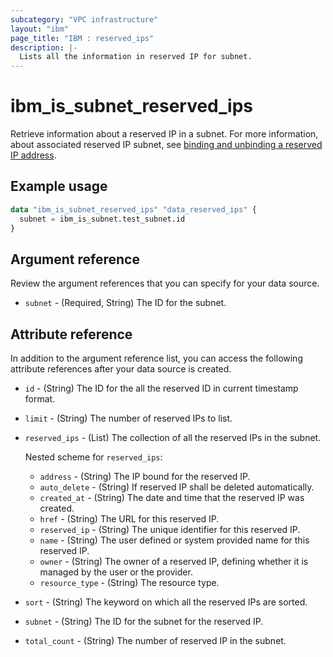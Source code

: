 ```yaml
---
subcategory: "VPC infrastructure"
layout: "ibm"
page_title: "IBM : reserved_ips"
description: |-
  Lists all the information in reserved IP for subnet.
---
```


# ibm_is_subnet_reserved_ips
Retrieve information about a reserved IP in a subnet. For more information, about associated reserved IP subnet, see [binding and unbinding a reserved IP address](https://cloud.ibm.com/docs/vpc?topic=vpc-bind-unbind-reserved-ip).

## Example usage

```terraform
data "ibm_is_subnet_reserved_ips" "data_reserved_ips" {
  subnet = ibm_is_subnet.test_subnet.id
}
```

## Argument reference
Review the argument references that you can specify for your data source. 

- `subnet` - (Required, String) The ID for the subnet.

## Attribute reference
In addition to the argument reference list, you can access the following attribute references after your data source is created. 

- `id` -  (String) The ID for the all the reserved ID in current timestamp format.
- `limit` -  (String) The number of reserved IPs to list.
- `reserved_ips` -  (List) The collection of all the reserved IPs in the subnet.

  Nested scheme for `reserved_ips`:
  - `address` -  (String) The IP bound for the reserved IP.
  - `auto_delete` -  (String) If reserved IP shall be deleted automatically.
  - `created_at` -  (String) The date and time that the reserved IP was created.
  - `href` -  (String) The URL for this reserved IP.
  - `reserved_ip` -  (String) The unique identifier for this reserved IP.
  - `name` -  (String) The user defined or system provided name for this reserved IP.
  - `owner` -  (String) The owner of a reserved IP, defining whether it is managed by the user or the provider.
  - `resource_type` -  (String) The resource type.
- `sort` -  (String) The keyword on which all the reserved IPs are sorted.
- `subnet` -  (String) The ID for the subnet for the reserved IP.
- `total_count` -  (String) The number of reserved IP in the subnet.

